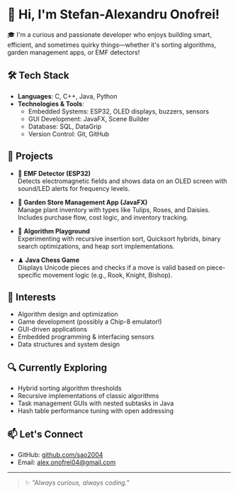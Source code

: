 # 👋 Hi, I'm Stefan-Alexandru Onofrei!

🎓 I'm a curious and passionate developer who enjoys building smart, efficient, and sometimes quirky things—whether it's sorting algorithms, garden management apps, or EMF detectors!

## 🛠️ Tech Stack

- **Languages**: C, C++, Java, Python
- **Technologies & Tools**:
  - Embedded Systems: ESP32, OLED displays, buzzers, sensors
  - GUI Development: JavaFX, Scene Builder
  - Database: SQL, DataGrip
  - Version Control: Git, GitHub

## 🚧 Projects

- 📡 **EMF Detector (ESP32)**  
  Detects electromagnetic fields and shows data on an OLED screen with sound/LED alerts for frequency levels.

- 🌻 **Garden Store Management App (JavaFX)**  
  Manage plant inventory with types like Tulips, Roses, and Daisies. Includes purchase flow, cost logic, and inventory tracking.

- 🧠 **Algorithm Playground**  
  Experimenting with recursive insertion sort, Quicksort hybrids, binary search optimizations, and heap sort implementations.

- ♟ **Java Chess Game**  
  Displays Unicode pieces and checks if a move is valid based on piece-specific movement logic (e.g., Rook, Knight, Bishop).

## 🧪 Interests

- Algorithm design and optimization  
- Game development (possibly a Chip-8 emulator!)  
- GUI-driven applications  
- Embedded programming & interfacing sensors  
- Data structures and system design

## 🔍 Currently Exploring

- Hybrid sorting algorithm thresholds  
- Recursive implementations of classic algorithms  
- Task management GUIs with nested subtasks in Java  
- Hash table performance tuning with open addressing

## 📫 Let's Connect

- GitHub: [github.com/sao2004](https://github.com/sao2004)
- Email: alex.onofrei04@gmail.com

---

> ✨ *"Always curious, always coding."*
